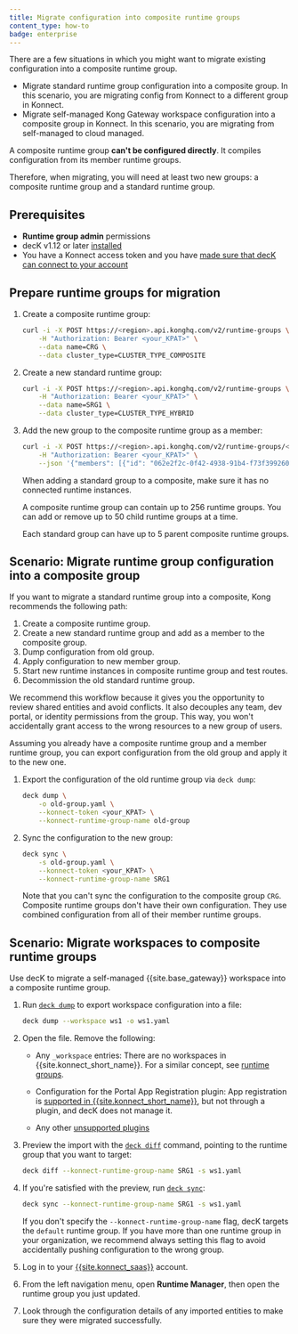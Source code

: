 ```yaml
---
title: Migrate configuration into composite runtime groups
content_type: how-to
badge: enterprise
---
```


There are a few situations in which you might want to migrate existing configuration into a composite runtime group.

* Migrate standard runtime group configuration into a composite group. In this scenario, you are migrating config from Konnect to a different group in Konnect.
* Migrate self-managed Kong Gateway workspace configuration into a composite group in Konnect. In this scenario, you are migrating from self-managed to cloud managed.

A composite runtime group **can't be configured directly**. It compiles configuration from its member runtime groups.

Therefore, when migrating, you will need at least two new groups: a composite runtime group and a standard runtime group.

## Prerequisites

* **Runtime group admin** permissions
* decK v1.12 or later [installed](/deck/latest/installation/)
* You have a Konnect access token and you have [made sure that decK can connect to your account](/konnect/runtime-manager/declarative-config/)

## Prepare runtime groups for migration

1. Create a composite runtime group:

    ```sh
    curl -i -X POST https://<region>.api.konghq.com/v2/runtime-groups \
        -H "Authorization: Bearer <your_KPAT>" \
        --data name=CRG \
        --data cluster_type=CLUSTER_TYPE_COMPOSITE
    ```

1. Create a new standard runtime group:

    ```sh
    curl -i -X POST https://<region>.api.konghq.com/v2/runtime-groups \
        -H "Authorization: Bearer <your_KPAT>" \
        --data name=SRG1 \
        --data cluster_type=CLUSTER_TYPE_HYBRID
    ```

1. Add the new group to the composite runtime group as a member:

    ```sh
    curl -i -X POST https://<region>.api.konghq.com/v2/runtime-groups/<composite-group-ID>/composite-memberships/add \
        -H "Authorization: Bearer <your_KPAT>" \
        --json '{"members": [{"id": "062e2f2c-0f42-4938-91b4-f73f399260f5"}]}'
    ```

    When adding a standard group to a composite, make sure it has no connected runtime instances.

    A composite runtime group can contain up to 256 runtime groups. 
    You can add or remove up to 50 child runtime groups at a time.

    Each standard group can have up to 5 parent composite runtime groups.

## Scenario: Migrate runtime group configuration into a composite group

If you want to migrate a standard runtime group into a composite, Kong recommends the following path:

1. Create a composite runtime group.
1. Create a new standard runtime group and add as a member to the composite group.
1. Dump configuration from old group.
1. Apply configuration to new member group.
1. Start new runtime instances in composite runtime group and test routes.
1. Decommission the old standard runtime group.

We recommend this workflow because it gives you the opportunity to review shared entities and avoid conflicts. 
It also decouples any team, dev portal, or identity permissions from the group. This way, you won't accidentally 
grant access to the wrong resources to a new group of users.

Assuming you already have a composite runtime group and a member runtime group, you can export configuration from the old group and apply it to the new one.

1. Export the configuration of the old runtime group via `deck dump`:

    ```sh
    deck dump \
        -o old-group.yaml \
        --konnect-token <your_KPAT> \
        --konnect-runtime-group-name old-group
    ```

1. Sync the configuration to the new group:

    ```sh
    deck sync \
        -s old-group.yaml \
        --konnect-token <your_KPAT> \
        --konnect-runtime-group-name SRG1
    ```

    Note that you can't sync the configuration to the composite group `CRG`. Composite runtime groups don't have their own configuration. They use combined configuration from all of their member runtime groups.


## Scenario: Migrate workspaces to composite runtime groups

Use decK to migrate a self-managed {{site.base_gateway}} workspace into a composite runtime group.

1. Run [`deck dump`](/deck/latest/reference/deck_dump/) to export workspace configuration into a file:

    ```sh
    deck dump --workspace ws1 -o ws1.yaml
    ```

1. Open the file. Remove the following:

    * Any `_workspace` entries: There are no workspaces in {{site.konnect_short_name}}. For a similar
    concept, see [runtime groups](/konnect/runtime-manager/runtime-groups/).

    * Configuration for the Portal App Registration plugin: App registration is
    [supported in {{site.konnect_short_name}}](/konnect/dev-portal/applications/application-overview/),
    but not through a plugin, and decK does not manage it.

    * Any other [unsupported plugins](/konnect/compatibility/#plugin-compatibility)

1. Preview the import with the [`deck diff`](/deck/latest/reference/deck_diff/)
command, pointing to the runtime group that you want to target:

    ```sh
    deck diff --konnect-runtime-group-name SRG1 -s ws1.yaml
    ```

1. If you're satisfied with the preview, run [`deck sync`](/deck/latest/reference/deck_sync/):

    ```sh
    deck sync --konnect-runtime-group-name SRG1 -s ws1.yaml
    ```

    If you don't specify the `--konnect-runtime-group-name` flag, decK targets the
    `default` runtime group. If you have more than one runtime group in your
    organization, we recommend always setting this flag to avoid accidentally
    pushing configuration to the wrong group.

1. Log in to your [{{site.konnect_saas}}](http://cloud.konghq.com/login) account.

1. From the left navigation menu, open **Runtime Manager**, then open the runtime group
you just updated.

1. Look through the configuration details of any imported entities to make sure
they were migrated successfully.